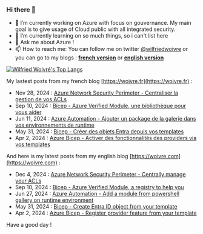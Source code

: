 ### Hi there 👋

- 🔭 I’m currently working on Azure with focus on gouvernance. My main goal is to give usage of Cloud public with all integrated security.
- 🌱 I’m currently learning on so much things, so i can't list here
- 💬 Ask me about Azure !
- 📫 How to reach me: You can follow me on twitter [@wilfriedwoivre](https://twitter.com/wilfriedwoivre) or you can go to my blogs : **[french version](https://woivre.fr)** or **[english version](https://woivre.com)**

<!-- [![Wilfried Woivré's GitHub stats](https://github-readme-stats.vercel.app/api?username=wilfriedwoivre&count_private=true&theme=tokyonight&show_icons=true)](#) -->

[![Wilfried Woivré's Top Langs](https://github-readme-stats.vercel.app/api/top-langs/?username=wilfriedwoivre&&layout=compact&theme=tokyonight)](#)

My lastest posts from my french blog [https://woivre.fr](https://woivre.fr) :

<!-- FRENCH-BLOG-POST-LIST:START -->
 - Nov 28, 2024 : [Azure Network Security Perimeter - Centraliser la gestion de vos ACLs](https://woivre.fr/blog/2024/11/azure-network-security-perimeter-centraliser-la-gestion-de-vos-acls)
 - Sep 10, 2024 : [Bicep - Azure Verified Module, une bibliothèque pour vous aider](https://woivre.fr/blog/2024/09/bicep-azure-verified-module-une-bibliotheque-pour-vous-aider)
 - Jun 11, 2024 : [Azure Automation - Ajouter un package de la galerie dans vos environnements de runtime](https://woivre.fr/blog/2024/06/azure-automation-ajouter-un-package-de-la-galerie-dans-vos-environnements-de-runtime)
 - May 31, 2024 : [Bicep - Créer des objets Entra depuis vos templates](https://woivre.fr/blog/2024/05/bicep-creer-des-objets-entra-depuis-vos-templates)
 - Apr 2, 2024 : [Azure Bicep - Activer des fonctionnalités des providers via vos templates](https://woivre.fr/blog/2024/04/azure-bicep-activer-des-fonctionnalites-des-providers-via-vos-templates)<!-- FRENCH-BLOG-POST-LIST:END -->

And here is my latest posts from my english blog [https://woivre.com](https://woivre.com) :

<!-- ENGLISH-BLOG-POST-LIST:START -->
 - Dec 4, 2024 : [Azure Network Security Perimeter - Centrally manage your ACLs](https://woivre.com/blog/2024/12/azure-network-security-perimeter-centrally-manage-your-acls)
 - Sep 10, 2024 : [Bicep - Azure Verified Module, a registry to help you](https://woivre.com/blog/2024/09/bicep-azure-verified-module-a-registry-to-help-you)
 - Jun 27, 2024 : [Azure Automation - Add a module from powershell gallery on runtime environment](https://woivre.com/blog/2024/06/azure-automation-add-a-module-from-powershell-gallery-on-runtime-environment)
 - May 31, 2024 : [Bicep - Create Entra ID object from your template](https://woivre.com/blog/2024/05/bicep-create-entraid-objects-from-your-template)
 - Apr 2, 2024 : [Azure Bicep - Register provider feature from your template](https://woivre.com/blog/2024/04/azure-bicep-register-provider-feature-from-your-template)<!-- ENGLISH-BLOG-POST-LIST:END -->

Have a good day !
